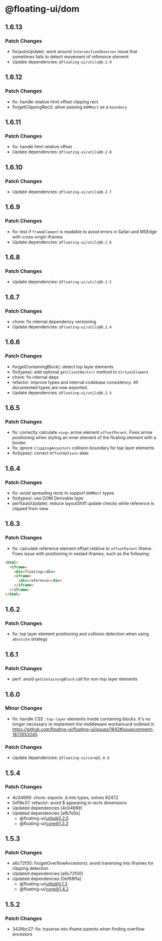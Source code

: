 # @floating-ui/dom

## 1.6.13

### Patch Changes

- fix(autoUpdate): work around `IntersectionObserver` issue that sometimes fails to detect movement of reference element
- Update dependencies: `@floating-ui/utils@0.2.9`

## 1.6.12

### Patch Changes

- fix: handle relative html offset clipping rect
- fix(getClippingRect): allow passing `DOMRect` as a `boundary`

## 1.6.11

### Patch Changes

- fix: handle html relative offset
- Update dependencies: `@floating-ui/utils@0.2.8`

## 1.6.10

### Patch Changes

- Update dependencies: `@floating-ui/utils@0.2.7`

## 1.6.9

### Patch Changes

- fix: test if `frameElement` is readable to avoid errors in Safari and MSEdge with cross-origin iframes
- Update dependencies: `@floating-ui/utils@0.2.6`

## 1.6.8

### Patch Changes

- Update dependencies: `@floating-ui/utils@0.2.5`

## 1.6.7

### Patch Changes

- chore: fix internal dependency versioning
- Update dependencies: `@floating-ui/utils@0.2.4`

## 1.6.6

### Patch Changes

- fix(getContainingBlock): detect top layer elements
- fix(types): add optional `getClientRects()` method to `VirtualElement`
- chore: fix internal deps
- refactor: improve types and internal codebase consistency. All documented types are now exported.
- Update dependencies: `@floating-ui/utils@0.2.3`

## 1.6.5

### Patch Changes

- fix: correctly calculate `<svg>` arrow element `offsetParent`. Fixes arrow positioning when styling an inner element of the floating element with a border.
- fix: ignore `clippingAncestors` collision boundary for top layer elements
- fix(types): correct `OffsetOptions` alias

## 1.6.4

### Patch Changes

- fix: avoid spreading rects to support `DOMRect` types
- fix(types): use DOM Derivable type
- perf(autoUpdate): reduce layoutShift update checks while reference is clipped from view

## 1.6.3

### Patch Changes

- fix: calculate reference element offset relative to `offsetParent` iframe. Fixes issue with positioning in nested iframes, such as the following:

```html
<html>
  <iframe>
    <div>floating</div>
    <iframe>
      <div>reference</div>
    </iframe>
  </iframe>
</html>
```

## 1.6.2

### Patch Changes

- fix: top layer element positioning and collision detection when using `absolute` strategy

## 1.6.1

### Patch Changes

- perf: avoid `getContainingBlock` call for non-top layer elements

## 1.6.0

### Minor Changes

- fix: handle CSS `:top-layer` elements inside containing blocks. It's no longer
  necessary to implement the middleware workaround outlined in
  https://github.com/floating-ui/floating-ui/issues/1842#issuecomment-1872653245.

### Patch Changes

- Update dependencies: `@floating-ui/core@1.6.0`

## 1.5.4

### Patch Changes

- 4c04669: chore: exports .d.mts types, solves #2472
- 0d18e37: refactor: avoid $ appearing in rects dimensions
- Updated dependencies [4c04669]
- Updated dependencies [afb7e5e]
  - @floating-ui/utils@0.2.0
  - @floating-ui/core@1.5.3

## 1.5.3

### Patch Changes

- a6c72f50: fix(getOverflowAncestors): avoid traversing into iframes for
  clipping detection
- Updated dependencies [a6c72f50]
- Updated dependencies [0ef68ffa]
  - @floating-ui/utils@0.1.3
  - @floating-ui/core@1.4.2

## 1.5.2

### Patch Changes

- 3426bc27: fix: traverse into iframe parents when finding overflow ancestors
